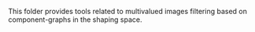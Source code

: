 This folder provides tools related to multivalued images filtering based on component-graphs in the shaping space. 
